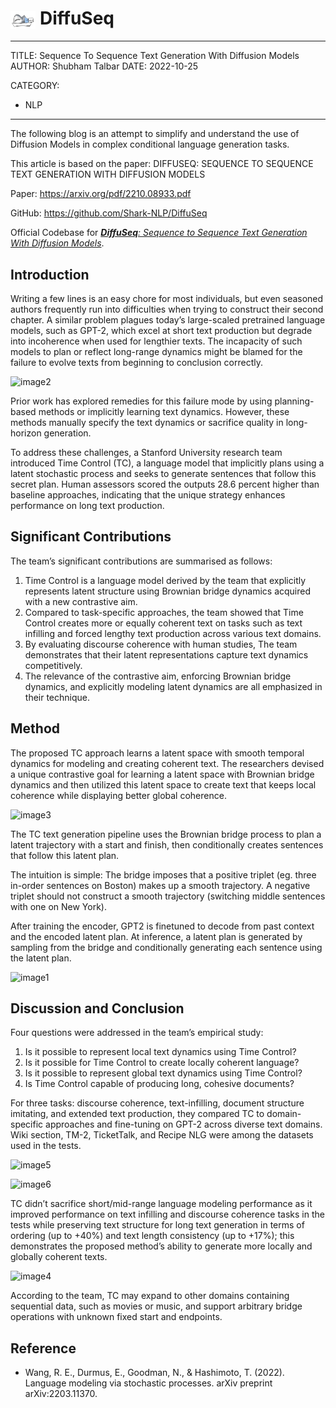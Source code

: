 # <img src="img/logo.jpg" width="8%" alt="" align=center /> DiffuSeq

---
TITLE: Sequence To Sequence Text Generation With Diffusion Models
AUTHOR: Shubham Talbar
DATE: 2022-10-25
    
CATEGORY:
 - NLP
---


The following blog is an attempt to simplify and understand the use of Diffusion Models in complex conditional language generation tasks. 

This article is based on the paper: DIFFUSEQ: SEQUENCE TO SEQUENCE TEXT GENERATION WITH DIFFUSION MODELS 

<!-- more -->

Paper: <https://arxiv.org/pdf/2210.08933.pdf>

GitHub: <https://github.com/Shark-NLP/DiffuSeq>

Official Codebase for [*__*DiffuSeq*__: Sequence to Sequence Text Generation With Diffusion Models*](https://arxiv.org/abs/2210.08933).


## Introduction

Writing a few lines is an easy chore for most individuals, but even seasoned authors frequently run into difficulties when trying to construct their second chapter. A similar problem plagues today’s large-scaled pretrained language models, such as GPT-2, which excel at short text production but degrade into incoherence when used for lengthier texts. The incapacity of such models to plan or reflect long-range dynamics might be blamed for the failure to evolve texts from beginning to conclusion correctly.

![image2](./image2.png)

Prior work has explored remedies for this failure mode by using planning-based methods or implicitly learning text dynamics. However, these methods manually specify the text dynamics or sacrifice quality in long-horizon generation.


To address these challenges, a Stanford University research team introduced Time Control (TC), a language model that implicitly plans using a latent stochastic process and seeks to generate sentences that follow this secret plan. Human assessors scored the outputs 28.6 percent higher than baseline approaches, indicating that the unique strategy enhances performance on long text production.




## Significant Contributions
The team’s significant contributions are summarised as follows:

1. Time Control is a language model derived by the team that explicitly represents latent structure using Brownian bridge dynamics acquired with a new contrastive aim.
2. Compared to task-specific approaches, the team showed that Time Control creates more or equally coherent text on tasks such as text infilling and forced lengthy text production across various text domains.
3. By evaluating discourse coherence with human studies, The team demonstrates that their latent representations capture text dynamics competitively.
4. The relevance of the contrastive aim, enforcing Brownian bridge dynamics, and explicitly modeling latent dynamics are all emphasized in their technique.

## Method

The proposed TC approach learns a latent space with smooth temporal dynamics for modeling and creating coherent text. The researchers devised a unique contrastive goal for learning a latent space with Brownian bridge dynamics and then utilized this latent space to create text that keeps local coherence while displaying better global coherence.

![image3](./image3.jpeg)

The TC text generation pipeline uses the Brownian bridge process to plan a latent trajectory with a start and finish, then conditionally creates sentences that follow this latent plan.

The intuition is simple: The bridge imposes that a positive triplet (eg. three in-order sentences on Boston) makes up a smooth trajectory. A negative triplet should not construct a smooth trajectory (switching middle sentences with one on New York).

After training the encoder, GPT2 is finetuned to decode from past context and the encoded latent plan. At inference, a latent plan is generated by sampling from the bridge and conditionally generating each sentence using the latent plan.


![image1](./image1.jpeg)

## Discussion and Conclusion
Four questions were addressed in the team’s empirical study:

1. Is it possible to represent local text dynamics using Time Control?
2. Is it possible for Time Control to create locally coherent language?
3. Is it possible to represent global text dynamics using Time Control?
4. Is Time Control capable of producing long, cohesive documents?

For three tasks: discourse coherence, text-infilling, document structure imitating, and extended text production, they compared TC to domain-specific approaches and fine-tuning on GPT-2 across diverse text domains. Wiki section, TM-2, TicketTalk, and Recipe NLG were among the datasets used in the tests.

![image5](./image5.png)

![image6](./image6.png)

TC didn’t sacrifice short/mid-range language modeling performance as it improved performance on text infilling and discourse coherence tasks in the tests while preserving text structure for long text generation in terms of ordering (up to +40%) and text length consistency (up to +17%); this demonstrates the proposed method’s ability to generate more locally and globally coherent texts.

![image4](./image4.png)



According to the team, TC may expand to other domains containing sequential data, such as movies or music, and support arbitrary bridge operations with unknown fixed start and endpoints.

## Reference 
- Wang, R. E., Durmus, E., Goodman, N., & Hashimoto, T. (2022). Language modeling via stochastic processes. arXiv preprint arXiv:2203.11370.
